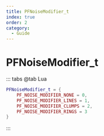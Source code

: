 ```yaml
---
title: PFNoiseModifier_t
index: true
order: 2
category:
  - Guide
---
```


# PFNoiseModifier_t
::: tabs
@tab Lua
```lua
PFNoiseModifier_t = {
    PF_NOISE_MODIFIER_NONE = 0,
    PF_NOISE_MODIFIER_LINES = 1,
    PF_NOISE_MODIFIER_CLUMPS = 2,
    PF_NOISE_MODIFIER_RINGS = 3
}
```
:::